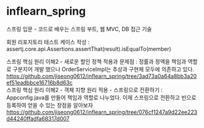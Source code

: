 # inflearn_spring
스프링 입문 - 코드로 배우는 스프링 부트, 웹 MVC, DB 접근 기술</hr>

회원 리포지토리 테스트 케이스 작성 : assertj.core.api.Assertions.assertThat(result).isEqualTo(member) <br>

스프링 핵심 원리 이해2 - 새로운 할인 정책 적용과 문제점 : 정률과 정액을 책임과 역할로 구분지어 개발 했으나 OrderServiceImpl는 추상과 구현체 모두에 의존하고 있다. <br>
https://github.com/jiseong0612/inflearn_spring/tree/3ad73a0a64a8bb3a20ef51eadbbce16716b8d63c <br>
스프링 핵심 원리 이해2 - 객체 지향 원리 적용 - 스프링으로 전환하기 : Appconfig.java를 만들어 책임과 역할로 나누었다. 이제 스프링으로 전환하고 빈으로 등록하여 얻을 수 있는 장점을 알아보자<br>
https://github.com/jiseong0612/inflearn_spring/tree/076cf1247a9d22ee223d44240ffadfa68317d007<br>
